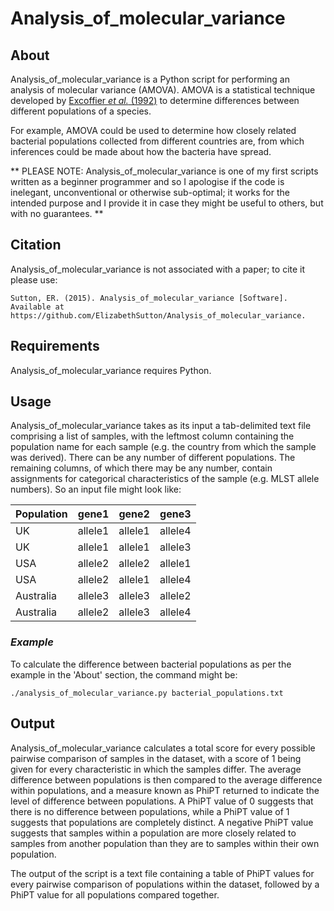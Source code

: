 # Analysis_of_molecular_variance
## About
Analysis_of_molecular_variance is a Python script for performing an analysis of molecular variance (AMOVA). AMOVA is a statistical technique developed by [Excoffier *et al.* (1992)](http://www.genetics.org/content/131/2/479.short) to determine differences between different populations of a species.

For example, AMOVA could be used to determine how closely related bacterial populations collected from different countries are, from which inferences could be made about how the bacteria have spread.

** PLEASE NOTE: Analysis_of_molecular_variance is one of my first scripts written as a beginner programmer and so I apologise if the code is inelegant, unconventional or otherwise sub-optimal; it works for the intended purpose and I provide it in case they might be useful to others, but with no guarantees. **

## Citation
Analysis_of_molecular_variance is not associated with a paper; to cite it please use:

    Sutton, ER. (2015). Analysis_of_molecular_variance [Software]. 
    Available at https://github.com/ElizabethSutton/Analysis_of_molecular_variance.

## Requirements
Analysis_of_molecular_variance requires Python.

## Usage
Analysis_of_molecular_variance takes as its input a tab-delimited text file comprising a list of samples, with the leftmost column containing the population name for each sample (e.g. the country from which the sample was derived). There can be any number of different populations. The remaining columns, of which there may be any number, contain assignments for categorical characteristics of the sample (e.g. MLST allele numbers). So an input file might look like:

Population | gene1 | gene2 | gene3
--- | --- | --- | ---
UK | allele1 | allele1 | allele4
UK | allele1 | allele1 | allele3
USA | allele2 | allele2 | allele1
USA | allele2 | allele1 | allele4
Australia | allele3 | allele3 | allele2
Australia | allele2 | allele3 | allele4 

### *Example*
To calculate the difference between bacterial populations as per the example in the 'About' section, the command might be:

    ./analysis_of_molecular_variance.py bacterial_populations.txt

## Output
Analysis_of_molecular_variance calculates a total score for every possible pairwise comparison of samples in the dataset, with a score of 1 being given for every characteristic in which the samples differ. The average difference between populations is then compared to the average difference within populations, and a measure known as PhiPT returned to indicate the level of difference between populations. A PhiPT value of 0 suggests that there is no difference between populations, while a PhiPT value of 1 suggests that populations are completely distinct. A negative PhiPT value suggests that samples within a population are more closely related to samples from another population than they are to samples within their own population.

The output of the script is a text file containing a table of PhiPT values for every pairwise comparison of populations within the dataset, followed by a PhiPT value for all populations compared together.
